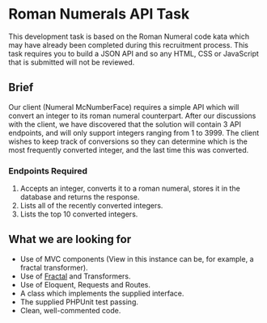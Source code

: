 # Roman Numerals API Task
This development task is based on the Roman Numeral code kata which may have already been completed during this recruitment process. This task requires you to build a JSON API and so any HTML, CSS or JavaScript that is submitted will not be reviewed.
 
## Brief
Our client (Numeral McNumberFace) requires a simple API which will convert an integer to its roman numeral counterpart. After our discussions with the client, we have discovered that the solution will contain 3 API endpoints, and will only support integers ranging from 1 to 3999. The client wishes to keep track of conversions so they can determine which is the most frequently converted integer, and the last time this was converted.
 
### Endpoints Required
 1. Accepts an integer, converts it to a roman numeral, stores it in the database and returns the response.
 2. Lists all of the recently converted integers.
 3. Lists the top 10 converted integers.
 
## What we are looking for
 - Use of MVC components (View in this instance can be, for example, a fractal transformer).
 - Use of [Fractal](http://fractal.thephpleague.com/) and Transformers.
 - Use of Eloquent, Requests and Routes.
 - A class which implements the supplied interface.
 - The supplied PHPUnit test passing.
 - Clean, well-commented code.
 